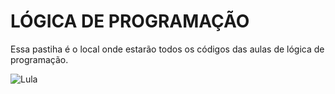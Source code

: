 # LÓGICA DE PROGRAMAÇÃO
Essa pastiha é o local onde estarão todos os códigos das aulas de lógica de programação.


![Lula](https://upload.wikimedia.org/wikipedia/commons/f/f9/Foto_oficial_de_Luiz_In%C3%A1cio_Lula_da_Silva_%28ombros%29.jpg)